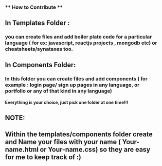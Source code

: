 ###  ** How to Contribute **

## In Templates Folder :

###  you can create files and add boiler plate code for a particular language ( for ex: javascript, reactjs projects , mongodb etc) or cheatsheets/synataxes too.



## In Components Folder:

### In this folder you can create files and add components ( for example : login page/ sign up pages in any language, or portfolio or any of that kind in any language)




<h4>Everything is your choice, just pick one folder at one time!!!</h4>

## NOTE:

<h2> Within the templates/components folder create and  Name your files with your name ( Your-name.html or Your-name.css) so they are easy for me to keep track of :)</h2>


